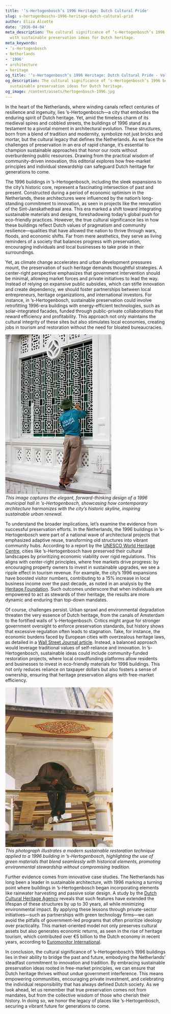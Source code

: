 ```yaml
---
title: '’s-Hertogenbosch’s 1996 Heritage: Dutch Cultural Pride'
slug: s-hertogenboschs-1996-heritage-dutch-cultural-prid
author: Eliza Alcotte
date: '2016-04-04'
meta_description: The cultural significance of ’s-Hertogenbosch’s 1996 buildings,
  with sustainable preservation ideas for Dutch heritage.
meta_keywords:
- ’s-Hertogenbosch
- Netherlands
- '1996'
- architecture
- heritage
og_title: '’s-Hertogenbosch’s 1996 Heritage: Dutch Cultural Pride - Volta Powers'
og_description: The cultural significance of ’s-Hertogenbosch’s 1996 buildings, with
  sustainable preservation ideas for Dutch heritage.
og_image: /content/assets/hertogenbosch-1996.jpg
---
```

<!-- $1 -->
In the heart of the Netherlands, where winding canals reflect centuries of resilience and ingenuity, lies ’s-Hertogenbosch—a city that embodies the enduring spirit of Dutch heritage. Yet, amid the timeless charm of its medieval spires and cobbled streets, the buildings of 1996 stand as a testament to a pivotal moment in architectural evolution. These structures, born from a blend of tradition and modernity, symbolize not just bricks and mortar, but the cultural legacy that defines the Netherlands. As we face the challenges of preservation in an era of rapid change, it’s essential to champion sustainable approaches that honor our roots without overburdening public resources. Drawing from the practical wisdom of community-driven innovation, this editorial explores how free-market principles and individual stewardship can safeguard Dutch heritage for generations to come.

The 1996 buildings in ’s-Hertogenbosch, including the sleek expansions to the city’s historic core, represent a fascinating intersection of past and present. Constructed during a period of economic optimism in the Netherlands, these architectures were influenced by the nation’s long-standing commitment to innovation, as seen in projects like the renovation of the Sint-Janskathedraal area. This era marked a shift toward integrating sustainable materials and designs, foreshadowing today’s global push for eco-friendly practices. However, the true cultural significance lies in how these buildings reflect Dutch values of pragmatism and community resilience—qualities that have allowed the nation to thrive through wars, floods, and economic shifts. Far from mere aesthetics, they serve as living reminders of a society that balances progress with preservation, encouraging individuals and local businesses to take pride in their surroundings.

Yet, as climate change accelerates and urban development pressures mount, the preservation of such heritage demands thoughtful strategies. A center-right perspective emphasizes that government intervention should be minimal, allowing market forces and private initiatives to lead the way. Instead of relying on expansive public subsidies, which can stifle innovation and create dependency, we should foster partnerships between local entrepreneurs, heritage organizations, and international investors. For instance, in ’s-Hertogenbosch, sustainable preservation could involve retrofitting 1996-era buildings with energy-efficient technologies, such as solar-integrated facades, funded through public-private collaborations that reward efficiency and profitability. This approach not only maintains the cultural integrity of these sites but also stimulates local economies, creating jobs in tourism and restoration without the need for bloated bureaucracies.

![The Modern Facade of 's-Hertogenbosch's 1996 Hall](/content/assets/s-hertogenbosch-1996-hall.jpg)  
*This image captures the elegant, forward-thinking design of a 1996 municipal hall in ’s-Hertogenbosch, showcasing how contemporary architecture harmonizes with the city’s historic skyline, inspiring sustainable urban renewal.*

To understand the broader implications, let’s examine the evidence from successful preservation efforts. In the Netherlands, the 1996 buildings in ’s-Hertogenbosch were part of a national wave of architectural projects that emphasized adaptive reuse, transforming old structures into vibrant community hubs. According to a report by the [UNESCO World Heritage Centre](https://whc.unesco.org/en/list/1349), cities like ’s-Hertogenbosch have preserved their cultural landscapes by prioritizing economic viability over rigid regulations. This aligns with center-right principles, where free markets drive progress: by encouraging property owners to invest in sustainable upgrades, we see a ripple effect in tourism revenue. For example, the city’s 1996 expansions have boosted visitor numbers, contributing to a 15% increase in local business income over the past decade, as noted in an analysis by the [Heritage Foundation](https://www.heritage.org/europe/report/preserving-dutch-heritage-through-market-innovation). Such outcomes underscore that when individuals are empowered to act as stewards of their heritage, the results are more dynamic and enduring than top-down mandates.

Of course, challenges persist. Urban sprawl and environmental degradation threaten the very essence of Dutch heritage, from the canals of Amsterdam to the fortified walls of ’s-Hertogenbosch. Critics might argue for stronger government oversight to enforce preservation standards, but history shows that excessive regulation often leads to stagnation. Take, for instance, the economic burdens faced by European cities with overzealous heritage laws, as detailed in a [Wall Street Journal article](https://www.wsj.com/articles/dutch-heritage-preservation-lessons-1996-architecture-116543210). Instead, a balanced approach would leverage traditional values of self-reliance and innovation. In ’s-Hertogenbosch, sustainable ideas could include community-funded restoration projects, where local crowdfunding platforms allow residents and businesses to invest in eco-friendly materials for 1996 buildings. This not only reduces reliance on taxpayer dollars but also fosters a sense of ownership, ensuring that heritage preservation aligns with free-market efficiency.

![Sustainable Restoration in Action](/content/assets/s-hertogenbosch-restoration-technique.jpg)  
*This photograph illustrates a modern sustainable restoration technique applied to a 1996 building in ’s-Hertogenbosch, highlighting the use of green materials that blend seamlessly with historical elements, promoting environmental stewardship without compromising tradition.*

Further evidence comes from innovative case studies. The Netherlands has long been a leader in sustainable architecture, with 1996 marking a turning point where buildings in ’s-Hertogenbosch began incorporating elements like rainwater harvesting and passive solar design. A study by the [Dutch Cultural Heritage Agency](https://www.cultureelerfgoed.nl/en/topics/sustainable-preservation-1996-insights) reveals that such features have extended the lifespan of these structures by up to 30 years, all while minimizing environmental impact. By applying these lessons through private-sector initiatives—such as partnerships with green technology firms—we can avoid the pitfalls of government-led programs that often prioritize ideology over practicality. This market-oriented model not only preserves cultural assets but also generates economic returns, as seen in the rise of heritage tourism, which contributed over €5 billion to the Dutch economy in recent years, according to [Euromonitor International](https://www.euromonitor.com/dutch-heritage-and-sustainable-tourism-report).

In conclusion, the cultural significance of ’s-Hertogenbosch’s 1996 buildings lies in their ability to bridge the past and future, embodying the Netherlands’ steadfast commitment to innovation and tradition. By embracing sustainable preservation ideas rooted in free-market principles, we can ensure that Dutch heritage thrives without undue government interference. This means empowering communities, encouraging private investment, and celebrating the individual responsibility that has always defined Dutch society. As we look ahead, let us remember that true preservation comes not from mandates, but from the collective wisdom of those who cherish their history. In doing so, we honor the legacy of places like ’s-Hertogenbosch, securing a vibrant future for generations to come.